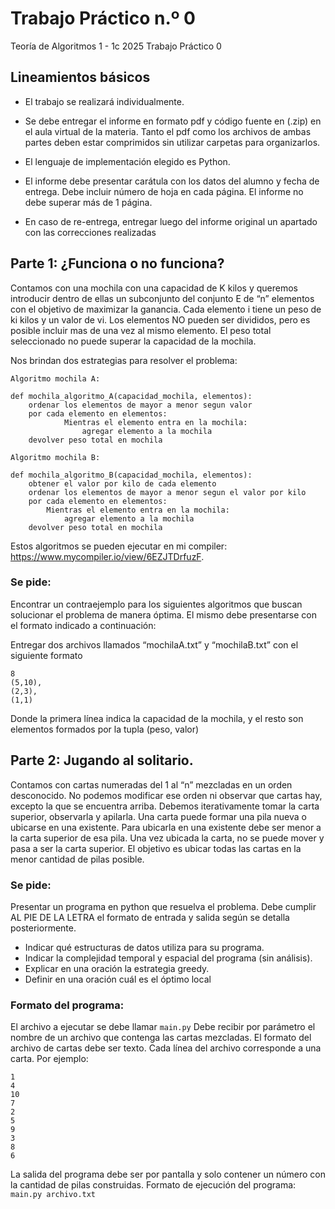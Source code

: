 Trabajo Práctico n.º 0
======================

Teoría de Algoritmos 1 - 1c 2025
Trabajo Práctico 0


## Lineamientos básicos

- El trabajo se realizará individualmente.

- Se debe entregar el informe en formato pdf y código fuente en (.zip) en el aula virtual de la materia. Tanto el pdf como los archivos de ambas partes deben estar comprimidos sin utilizar carpetas para organizarlos.

- El lenguaje de implementación elegido es Python.

- El informe debe presentar carátula con los datos del alumno y fecha de entrega. Debe incluir número de hoja en cada página. El informe no debe superar más de 1 página.

- En caso de re-entrega, entregar luego del informe original un apartado con las correcciones realizadas


## Parte 1: ¿Funciona o no funciona?

Contamos con una mochila con una capacidad de K kilos y queremos introducir dentro de ellas un subconjunto del conjunto E de “n” elementos con el objetivo de maximizar la ganancia. Cada elemento i tiene un peso de ki kilos y un valor de vi. Los elementos NO pueden ser divididos, pero es posible incluir mas de una vez al mismo elemento. El peso total seleccionado no puede superar la capacidad de la mochila.

Nos brindan dos estrategias para resolver el problema:

`Algoritmo mochila A:`
```
def mochila_algoritmo_A(capacidad_mochila, elementos):
	ordenar los elementos de mayor a menor segun valor
	por cada elemento en elementos:
    		Mientras el elemento entra en la mochila:
    			agregar elemento a la mochila
	devolver peso total en mochila
```

`Algoritmo mochila B:`
```
def mochila_algoritmo_B(capacidad_mochila, elementos):
	obtener el valor por kilo de cada elemento
	ordenar los elementos de mayor a menor segun el valor por kilo
	por cada elemento en elementos:
		Mientras el elemento entra en la mochila:
			agregar elemento a la mochila
	devolver peso total en mochila
```

Estos algoritmos se pueden ejecutar en mi compiler: https://www.mycompiler.io/view/6EZJTDrfuzF.


### Se pide:

Encontrar un contraejemplo para los siguientes algoritmos que buscan solucionar el problema de manera óptima. El mismo debe presentarse con el formato indicado a continuación:

Entregar dos archivos llamados “mochilaA.txt” y “mochilaB.txt” con el siguiente formato

```
8
(5,10),
(2,3),
(1,1)
```

Donde la primera línea indica la capacidad de la mochila, y el resto son elementos formados por la tupla (peso, valor)



## Parte 2: Jugando al solitario.

Contamos con cartas numeradas del 1 al “n” mezcladas en un orden desconocido. No podemos modificar ese orden ni observar que cartas hay, excepto la que se encuentra arriba. Debemos iterativamente tomar la carta superior, observarla y apilarla. Una carta puede formar una pila nueva o ubicarse en una existente. Para ubicarla en una existente debe ser menor a la carta superior de esa pila. Una vez ubicada la carta, no se puede mover y pasa a ser la carta superior.
El objetivo es ubicar todas las cartas en la menor cantidad de pilas posible. 


### Se pide:

Presentar un programa en python que resuelva el problema. Debe cumplir AL PIE DE LA LETRA el formato de entrada y salida según se detalla posteriormente.
- Indicar qué estructuras de datos utiliza para su programa.
- Indicar la complejidad temporal y espacial del programa (sin análisis).
- Explicar en una oración la estrategia greedy.
- Definir en una oración cuál es el óptimo local


### Formato del programa:

El archivo a ejecutar se debe llamar `main.py`
Debe recibir por parámetro el nombre de un archivo que contenga las cartas mezcladas.
El formato del archivo de cartas debe ser texto. Cada línea del archivo corresponde a una carta. Por ejemplo:

```
1
4
10
7
2
5
9
3
8
6
```

La salida del programa debe ser por pantalla y solo contener un número con la cantidad de pilas construidas.
Formato de ejecución del programa: `main.py archivo.txt`
